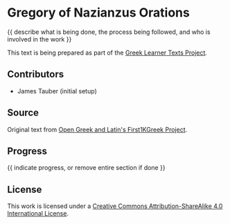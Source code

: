 # Gregory of Nazianzus Orations

{{ describe what is being done, the process being followed, and who is involved in the work }}

This text is being prepared as part of the [Greek Learner Texts Project](https://greek-learner-texts.org/).

## Contributors

* James Tauber (initial setup)

## Source

Original text from [Open Greek and Latin's First1KGreek Project](https://github.com/OpenGreekAndLatin/First1KGreek).

## Progress

{{ indicate progress, or remove entire section if done }}

## License

This work is licensed under a [Creative Commons Attribution-ShareAlike 4.0 International License](http://creativecommons.org/licenses/by-sa/4.0/).
